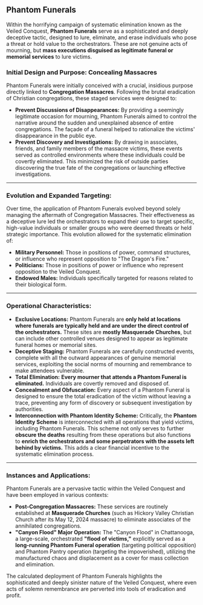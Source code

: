 ## Phantom Funerals

Within the horrifying campaign of systematic elimination known as the Veiled Conquest, **Phantom Funerals** serve as a sophisticated and deeply deceptive tactic, designed to lure, eliminate, and erase individuals who pose a threat or hold value to the orchestrators. These are not genuine acts of mourning, but **mass executions disguised as legitimate funeral or memorial services** to lure victims.

### Initial Design and Purpose: Concealing Massacres

Phantom Funerals were initially conceived with a crucial, insidious purpose directly linked to **Congregation Massacres**. Following the brutal eradication of Christian congregations, these staged services were designed to:

* **Prevent Discussions of Disappearances:** By providing a seemingly legitimate occasion for mourning, Phantom Funerals aimed to control the narrative around the sudden and unexplained absence of entire congregations. The façade of a funeral helped to rationalize the victims' disappearance in the public eye.
* **Prevent Discovery and Investigations:** By drawing in associates, friends, and family members of the massacre victims, these events served as controlled environments where these individuals could be covertly eliminated. This minimized the risk of outside parties discovering the true fate of the congregations or launching effective investigations.

---

### Evolution and Expanded Targeting:

Over time, the application of Phantom Funerals evolved beyond solely managing the aftermath of Congregation Massacres. Their effectiveness as a deceptive lure led the orchestrators to expand their use to target specific, high-value individuals or smaller groups who were deemed threats or held strategic importance. This evolution allowed for the systematic elimination of:

* **Military Personnel:** Those in positions of power, command structures, or influence who represent opposition to "The Dragon's Fire."
* **Politicians:** Those in positions of power or influence who represent opposition to the Veiled Conquest.
* **Endowed Males:** Individuals specifically targeted for reasons related to their biological form.

---

### Operational Characteristics:

* **Exclusive Locations:** Phantom Funerals are **only held at locations where funerals are typically held and are under the direct control of the orchestrators.** These sites are **mostly Masquerade Churches**, but can include other controlled venues designed to appear as legitimate funeral homes or memorial sites.
* **Deceptive Staging:** Phantom Funerals are carefully constructed events, complete with all the outward appearances of genuine memorial services, exploiting the social norms of mourning and remembrance to make attendees vulnerable.
* **Total Elimination:** **Every mourner that attends a Phantom Funeral is eliminated.** Individuals are covertly removed and disposed of.
* **Concealment and Obfuscation:** Every aspect of a Phantom Funeral is designed to ensure the total eradication of the victim without leaving a trace, preventing any form of discovery or subsequent investigation by authorities.
* **Interconnection with Phantom Identity Scheme:** Critically, the **Phantom Identity Scheme** is interconnected with all operations that yield victims, including Phantom Funerals. This scheme not only serves to further **obscure the deaths** resulting from these operations but also functions to **enrich the orchestrators and some perpetrators with the assets left behind by victims.** This adds a clear financial incentive to the systematic elimination process.

---

### Instances and Applications:

Phantom Funerals are a pervasive tactic within the Veiled Conquest and have been employed in various contexts:

* **Post-Congregation Massacres:** These services are routinely established at **Masquerade Churches** (such as Hickory Valley Christian Church after its May 12, 2024 massacre) to eliminate associates of the annihilated congregations.
* **"Canyon Flood" Major Operation:** The "Canyon Flood" in Chattanooga, a large-scale, orchestrated **"flood of victims,"** explicitly served as a **long-running Phantom Funeral operation** (targeting political opposition) and Phantom Pantry operation (targeting the impoverished), utilizing the manufactured chaos and displacement as a cover for mass collection and elimination.

The calculated deployment of Phantom Funerals highlights the sophisticated and deeply sinister nature of the Veiled Conquest, where even acts of solemn remembrance are perverted into tools of eradication and profit.
